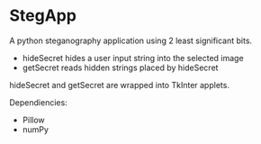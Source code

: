 # StegApp

A python steganography application using 2 least significant bits.

- hideSecret hides a user input string into the selected image
- getSecret reads hidden strings placed by hideSecret

hideSecret and getSecret are wrapped into TkInter applets. 

Dependiencies:

- Pillow
- numPy
